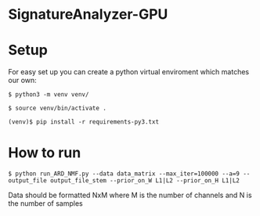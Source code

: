 # SignatureAnalyzer-GPU

# Setup
For easy set up you can create a python virtual enviroment which matches our own: 
```
$ python3 -m venv venv/

$ source venv/bin/activate .

(venv)$ pip install -r requirements-py3.txt
```
# How to run

```
$ python run_ARD_NMF.py --data data_matrix --max_iter=100000 --a=9 --output_file output_file_stem --prior_on_W L1|L2 --prior_on_H L1|L2
```
Data should be formatted NxM where M is the number of channels and N is the number of samples

